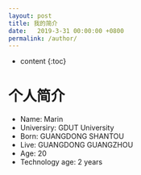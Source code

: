 ```yaml
---
layout: post
title: 我的简介
date:   2019-3-31 00:00:00 +0800
permalink: /author/
---
```


* content
{:toc}

个人简介
=====================
+ Name:  Marin<br>
+ Universiry:  GDUT University<br>
+ Born:  GUANGDONG SHANTOU<br>
+ Live:  GUANGDONG GUANGZHOU<br>
+ Age:  20<br>
+ Technology age: 2 years<br>